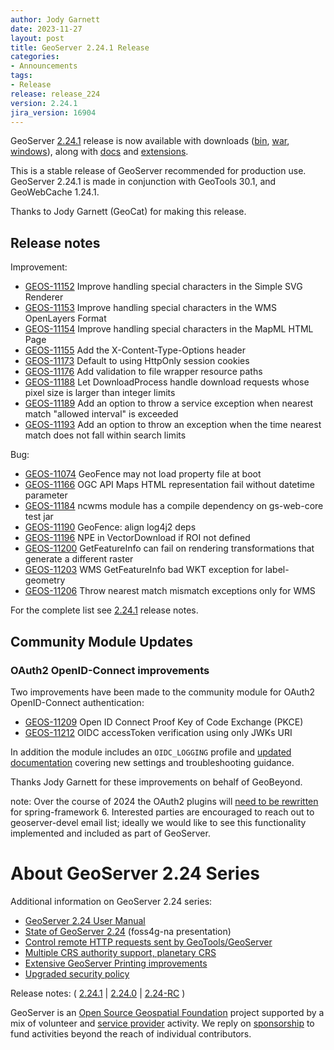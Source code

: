 ```yaml
---
author: Jody Garnett
date: 2023-11-27
layout: post
title: GeoServer 2.24.1 Release
categories:
- Announcements
tags:
- Release
release: release_224
version: 2.24.1
jira_version: 16904
--- 
```


GeoServer [2.24.1](/release/2.24.1/) release is now available
with downloads
([bin](https://sourceforge.net/projects/geoserver/files/GeoServer/2.24.1/geoserver-2.24.1-bin.zip/download),
[war](https://sourceforge.net/projects/geoserver/files/GeoServer/2.24.1/geoserver-2.24.1-war.zip/download),
[windows](https://sourceforge.net/projects/geoserver/files/GeoServer/2.24.1/GeoServer-2.24.1-winsetup.exe/download)), along with 
[docs](https://sourceforge.net/projects/geoserver/files/GeoServer/2.24.1/geoserver-2.24.1-htmldoc.zip/download) and
[extensions](https://sourceforge.net/projects/geoserver/files/GeoServer/2.24.1/extensions/).

This is a stable release of GeoServer recommended for production use.
GeoServer 2.24.1 is made in conjunction with GeoTools 30.1, and GeoWebCache 1.24.1. 

Thanks to Jody Garnett (GeoCat) for making this release.

## Release notes

Improvement:

* [GEOS-11152](https://osgeo-org.atlassian.net/browse/GEOS-11152) Improve handling special characters in the Simple SVG Renderer
* [GEOS-11153](https://osgeo-org.atlassian.net/browse/GEOS-11153) Improve handling special characters in the WMS OpenLayers Format
* [GEOS-11154](https://osgeo-org.atlassian.net/browse/GEOS-11154) Improve handling special characters in the MapML HTML Page
* [GEOS-11155](https://osgeo-org.atlassian.net/browse/GEOS-11155) Add the X-Content-Type-Options header
* [GEOS-11173](https://osgeo-org.atlassian.net/browse/GEOS-11173) Default to using HttpOnly session cookies
* [GEOS-11176](https://osgeo-org.atlassian.net/browse/GEOS-11176) Add validation to file wrapper resource paths
* [GEOS-11188](https://osgeo-org.atlassian.net/browse/GEOS-11188) Let DownloadProcess handle download requests whose pixel size is larger than integer limits
* [GEOS-11189](https://osgeo-org.atlassian.net/browse/GEOS-11189) Add an option to throw a service exception when nearest match "allowed interval" is exceeded
* [GEOS-11193](https://osgeo-org.atlassian.net/browse/GEOS-11193) Add an option to throw an exception when the time nearest match does not fall within search limits

Bug:

* [GEOS-11074](https://osgeo-org.atlassian.net/browse/GEOS-11074) GeoFence may not load property file at boot
* [GEOS-11166](https://osgeo-org.atlassian.net/browse/GEOS-11166) OGC API Maps HTML representation fail without datetime parameter
* [GEOS-11184](https://osgeo-org.atlassian.net/browse/GEOS-11184) ncwms module has a compile dependency on gs-web-core test jar 
* [GEOS-11190](https://osgeo-org.atlassian.net/browse/GEOS-11190) GeoFence: align log4j2 deps
* [GEOS-11196](https://osgeo-org.atlassian.net/browse/GEOS-11196) NPE in VectorDownload if ROI not defined
* [GEOS-11200](https://osgeo-org.atlassian.net/browse/GEOS-11200) GetFeatureInfo can fail on rendering transformations that generate a different raster
* [GEOS-11203](https://osgeo-org.atlassian.net/browse/GEOS-11203) WMS GetFeatureInfo bad WKT exception for label-geometry
* [GEOS-11206](https://osgeo-org.atlassian.net/browse/GEOS-11206) Throw nearest match mismatch exceptions only for WMS

For the complete list see [2.24.1](https://github.com/geoserver/geoserver/releases/tag/2.24.1) release notes. 

## Community Module Updates

### OAuth2 OpenID-Connect improvements

Two improvements have been made to the community module for OAuth2 OpenID-Connect authentication:

* [GEOS-11209](https://osgeo-org.atlassian.net/browse/GEOS-11209) Open ID Connect Proof Key of Code Exchange (PKCE)
* [GEOS-11212](https://osgeo-org.atlassian.net/browse/GEOS-11212) OIDC accessToken verification using only JWKs URI

In addition the module includes an ``OIDC_LOGGING`` profile and [updated documentation](https://docs.geoserver.org/stable/en/user/community/oauth2/oidc.html) covering new settings and troubleshooting guidance.

Thanks Jody Garnett for these improvements on behalf of GeoBeyond.

note: Over the course of 2024 the OAuth2 plugins will [need to be rewritten](https://github.com/geoserver/geoserver/wiki/Jakarta-EE) for spring-framework 6. Interested parties are encouraged to reach out to geoserver-devel email list; ideally we would like to see this functionality implemented and included as part of GeoServer.

# About GeoServer 2.24 Series

Additional information on GeoServer 2.24 series:

* [GeoServer 2.24 User Manual](https://docs.geoserver.org/2.24.x/en/user/)
* [State of GeoServer 2.24](https://docs.google.com/presentation/d/1clOEsaUBzVVXZqCUHWvbyxPRAgRjSbmsOtCk06Zi068/edit?usp=share_link) (foss4g-na presentation)
* [Control remote HTTP requests sent by GeoTools/GeoServer](https://github.com/geoserver/geoserver/wiki/GSIP-218)
* [Multiple CRS authority support, planetary CRS](https://github.com/geoserver/geoserver/wiki/GSIP-219)
* [Extensive GeoServer Printing improvements](https://docs.geoserver.org/stable/en/user/extensions/printing/configuration.html)
* [Upgraded security policy](https://github.com/geoserver/geoserver/wiki/GSIP-220)

Release notes:
( [2.24.1](https://github.com/geoserver/geoserver/releases/tag/2.24.1)
| [2.24.0](https://github.com/geoserver/geoserver/releases/tag/2.24.0)
| [2.24-RC](https://github.com/geoserver/geoserver/releases/tag/2.24-RC)
) 

GeoServer is an [Open Source Geospatial Foundation](https://www.osgeo.org/projects/geoserver/) project supported by a mix of volunteer and [service provider](https://geoserver.org/support/) activity. We reply on [sponsorship](https://geoserver.org/sponsor/) to fund activities beyond the reach of individual contributors.
